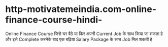 # http-motivatemeindia.com-online-finance-course-hindi-
Online Finance Course जिसे घर बैठे या फिर अपनी Current Job के साथ किया जा शकता हे और इसे Complete करनेके बाद एक बढ़िया Salary Package के साथ Job मिल शकती हे
